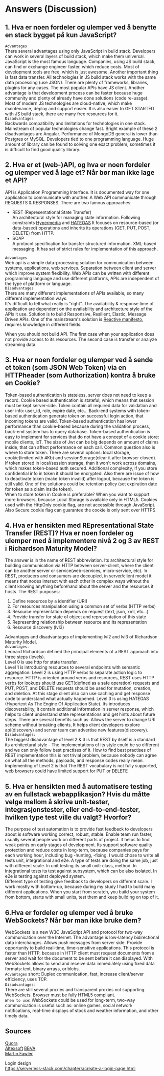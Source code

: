 # Answers (Discussion)
## 1. Hva er noen fordeler og ulemper ved å benytte en stack bygget på kun JavaScript?   
`Advantages`   
There several advantages using only JavaScript in build stack. 
Developers can work in several layers of build stack, which make them universal.
JavaScript is the most famous language. Companies, using JS build stack, can
find or exchange engineer faster, which reduce costs. 
Most of development tools are free, which is just awesome. 
Another important thing is fast data transfer. 
All technologies in JS build stack works with the same data processing (use JSON).
There are plenty of frameworks, libraries, plugins for any cases. 
The most popular APIs have JS client. Another advantage is 
that development process can be faster because huge community 
and plenty of already have done solutions (code re-usage). 
Most of modern JS technologies are cloud-native, 
which make maintenance, deploy and support easier. 
It is also easier to GET STARTED with JS build stack, there are many free resources for it.  
`Disadvantages`  
Backwards compatibility and limitations for technologies in one stack. 
Mainstream of popular technologies change fast. Bright example of these 2 disadvantages are Angular.
Performance of MongoDB general is lower than Postgres or MySQL. 
Developers tied to one programming language. Huge amount of library can be found to solving one exact problem, 
sometimes it is difficult to find good quality library.  
  
## 2. Hva er et (web-)API, og hva er noen fordeler og ulemper ved å lage et? Når bør man ikke lage et API?  
API is Application Programming Interface. It is documented way for one application to communicate with another. 
A Web API communicate through REQUESTS & RESPONSES. There are two famous approaches: 
* REST (Representational State Transfer)  
An architectural style for managing state information. 
Following constraints [Hypermedia](https://en.wikipedia.org/wiki/Hypermedia) and [HATEOAS](https://en.wikipedia.org/wiki/HATEOAS) 
It  focuses on resource-based (or data-based) operations and inherits its operations (GET, PUT, POST, DELETE) from HTTP.
* SOAP  
A protocol specification for transfer structured information. XML-based messaging. 
It has set of strict rules for implementation of this approach.    
  
`Advantages`  
Web api is a simple data-processing solution for communication between systems, applications, web services.
Separation between client and server which improve system flexibility. Web APIs can be written with different programming language and use different platforms, 
 APIs are independent of the type of platform or language.  
`Disadvantages`  
There are many different implementations of APIs available, so many different implementation ways.  
It's difficult to tell what really is "right". The availability & response time of application are dependent on the availability and architecture style of the APIs it use. 
Solution is to build Responsive, Resilient, Elastic, Message Driven APIs. One of the mainstream's solution is 
[Reactive manifesto](http://www.reactivemanifesto.org/), requires knowledge in different fields. 

When you should not build API. The first case when your application does not provide access to its resources.
The second case is transfer or analyze streaming data.

## 3. Hva er noen fordeler og ulemper ved å sende et token (som JSON Web Token) via en HTTPheader (som Authorization) kontra å bruke en Cookie?
Token-based authentication is stateless, server does not need to keep a record.
Cookie based authentication is stateful, which means that session must be kept server-side.
Token contain all required data for validation and user info: user_id, role, expire date, etc... 
Back-end systems with token-based authentication generate token on successful login action, that incoming tokens are valid.
Token-based authentication has lower performance than cookie-based because during the validation process, back-end system 
has to query database. Token-based authentication is 
easy to implement for services that do not have a concept of a cookie store: mobile clients, IoT.
The size of Jwt can be big depends on amount of claims inside, that can affect performance on each call. 
Common question also is where to store token. There are several options: 
local storage, cookie(limited with 4Kb) and sessionStorage(clear it after browser closed).
If token stored in local/session storage, than it won't work across domains, which makes token-based auth secured.
Additional complexity, If you store confidential info in token it should be encrypted. Also there are issue of how to deactivate token (make token invalid) after logout, because the token is still valid. 
One of the solutions could be retention policy (set expiration date for token as a claim inside token).   
When to store token in Cookie is preferable? When you want to support more browsers, because Local Storage is available only in HTML5. 
Cookies used with the HttpOnly cookie flag, are not accessible through JavaScript. Also Secure cookie flag can guarantee the cookie is only sent over HTTPS.
  

## 4. Hva er hensikten med REpresentational State Transfer (REST)? Hva er noen fordeler og ulemper med å implementere nivå 2 og 3 av REST i Richardson Maturity Model?
The answer is in the name of REST abbreviation. Its architectural style for building communication via HTTP between server-client, where the client can be another server or service(web-services, micro-service, etc).
In REST, producers and consumers are decoupled, in server/client model it means that nodes interact with each other in complex ways without the client knowing anything beforehand about the server and the resources it hosts.
The REST purposes:  
1) Define resources by a identifier (URI)
2) For resources manipulation using a common set of verbs (HTTP verbs)
3) Resource representation depends on request (text, json, xml, etc...)
4) Provide transfer for state of object and representation of this state
5) Representing relationship between resource and its representation
6) Resource discovery (lvl3)

Advantages and disadvantages of implementing lvl2 and lvl3 of Richardson Maturity Model.  
`Advantages:`  
Leonard Richardson defined the principal elements of a REST approach into three steps (levels).  
Level 0 is use http for state transfer.  
Level 1 is introducing resources to several endpoints with semantic aggregation. 
Level 2 is using HTTP verbs to separate action logic to resource. 
HTTP is oriented around verbs and resources, REST uses HTTP verbs for lookups should use GET(defined as a safe operation) requests and PUT, POST, 
and DELETE requests should be used for mutation, creation, and deletion. At this stage client also can use caching and get response code to understand what actually happened.
Level 3 is using HATEOAS (Hypertext As The Engine Of Application State). Its introduces discoverability, it contain additional information in server response, 
which helps to client understand state representations and get hints about future steps. 
There are several benefits such as: Allows the server to change URI scheme without breaking clients, 
It helps client developers explore api(discovery) and server team can advertise new features(discovery).  
`Disadvantages:`  
The biggest disadvantage of level 2 & 3 is that REST by itself is a standard its architectural style - The implementations of its style could be so different and we can only follow best practises of it.
How to find best practises of REST implementation this is not trivial problem, because nobody can agree on what all the methods, payloads, and response codes really mean.
Implementing of Level 2 is that The REST vocabulary is not fully supported, web browsers could have limited support for PUT or DELETE

## 5. Hva er hensikten med å automatisere testing av en fullstack webapplikasjon? Hvis du måtte velge mellom å skrive unit-tester, integrasjonstester, eller end-to-end-tester, hvilken type test ville du valgt? Hvorfor?
The purpose of test automation is to provide fast feedback to developers about is software working correct, robust, stable. Enable team run faster, usually several people work on different parts of project.
It helps to find weak points on early stages of development. Its support software quality protection and reduce costs in long-term, 
because companies pays for each working hour, including bug -hunting, -fixing. I would chose to write all tests unit, integrational and e2e.
A type of tests are doing the same job, just with different scale. In unit testing its small unit: class, method. 
In integrational tests its test against subsystem, which can be also isolated. In e2e is testing against deployed system.  
Different type of testing give feedback to developers on different scale. I work mostly with bottom-up, 
because during my study I had to build many different applications. When you start from scratch, you build your system from bottom, 
starts with small units, test them and keep building on top of it.  

## 6.Hva er fordeler og ulemper ved å bruke WebSockets? Når bør man ikke bruke dem? 
WebSockets is a new W3C JavaScript API and protocol for two-way communication over the Internet. 
The advantage is low-latency bidirectional data interchanges. Allows push messages from server side. Provide opportunity to build real-time, time-sensitive applications.
This protocol is faster than HTTP, because in HTTP client must request documents from a server and wait for the document to be sent before it can displayed. 
With WebSockets allows to send and receive data immediately using fixed data formats: text, binary arrays, or blobs.   
`Advantages` short: Duplex communication, fast, increase client/server efficiency, uses TCP.  
`Disadvantages`:  
There are still several proxies and transparent proxies not supporting WebSockets. Browser must be fully HTML5 compliant.    
`When to use`:
WebSockets could be used for long-term, two-way communication is useful such as:
online games, social network notifications, real-time displays of stock and weather information, and other timely data.
## Sources
[Quora](https://www.quora.com/What-are-the-pros-and-cons-of-MEAN-javascript-stack-vs-LAMP-stack)  
[Altexsoft](https://www.altexsoft.com/blog/engineering/the-good-and-the-bad-of-javascript-full-stack-development/)
[BBVA](https://bbvaopen4u.com/en/actualidad/rest-api-what-it-and-what-are-its-advantages-project-development)  
[Martin Fawler](https://martinfowler.com/articles/richardsonMaturityModel.html)

Login design  
https://serverless-stack.com/chapters/create-a-login-page.html 